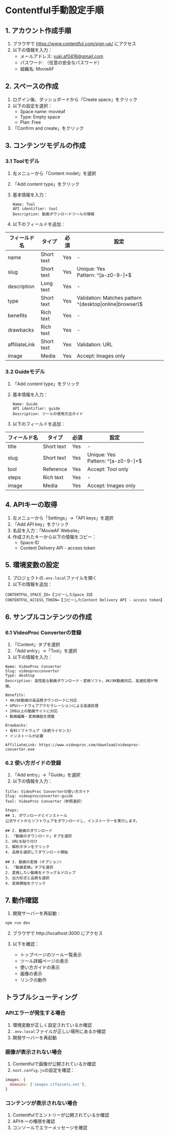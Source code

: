 # Contentful手動設定手順

## 1. アカウント作成手順

1. ブラウザで https://www.contentful.com/sign-up/ にアクセス
2. 以下の情報を入力：
   - メールアドレス: yuki.af0416@gmail.com
   - パスワード: （任意の安全なパスワード）
   - 組織名: MovieAF

## 2. スペースの作成

1. ログイン後、ダッシュボードから「Create space」をクリック
2. 以下の設定を選択：
   - Space name: movieaf
   - Type: Empty space
   - Plan: Free
3. 「Confirm and create」をクリック

## 3. コンテンツモデルの作成

### 3.1 Toolモデル
1. 左メニューから「Content model」を選択
2. 「Add content type」をクリック
3. 基本情報を入力：
   ```
   Name: Tool
   API identifier: tool
   Description: 動画ダウンロードツールの情報
   ```

4. 以下のフィールドを追加：

| フィールド名 | タイプ | 必須 | 設定 |
|------------|-------|------|------|
| name | Short text | Yes | - |
| slug | Short text | Yes | Unique: Yes<br>Pattern: ^[a-z0-9-]+$ |
| description | Long text | Yes | - |
| type | Short text | Yes | Validation: Matches pattern ^(desktop\|online\|browser)$ |
| benefits | Rich text | Yes | - |
| drawbacks | Rich text | Yes | - |
| affiliateLink | Short text | Yes | Validation: URL |
| image | Media | Yes | Accept: Images only |

### 3.2 Guideモデル
1. 「Add content type」をクリック
2. 基本情報を入力：
   ```
   Name: Guide
   API identifier: guide
   Description: ツールの使用方法ガイド
   ```

3. 以下のフィールドを追加：

| フィールド名 | タイプ | 必須 | 設定 |
|------------|-------|------|------|
| title | Short text | Yes | - |
| slug | Short text | Yes | Unique: Yes<br>Pattern: ^[a-z0-9-]+$ |
| tool | Reference | Yes | Accept: Tool only |
| steps | Rich text | Yes | - |
| image | Media | Yes | Accept: Images only |

## 4. APIキーの取得

1. 左メニューから「Settings」→「API keys」を選択
2. 「Add API key」をクリック
3. 名前を入力：「MovieAF Website」
4. 作成されたキーから以下の情報をコピー：
   - Space ID
   - Content Delivery API - access token

## 5. 環境変数の設定

1. プロジェクトの`.env.local`ファイルを開く
2. 以下の情報を追加：
```
CONTENTFUL_SPACE_ID=【コピーしたSpace ID】
CONTENTFUL_ACCESS_TOKEN=【コピーしたContent Delivery API - access token】
```

## 6. サンプルコンテンツの作成

### 6.1 VideoProc Converterの登録
1. 「Content」タブを選択
2. 「Add entry」→「Tool」を選択
3. 以下の情報を入力：
```
Name: VideoProc Converter
Slug: videoprocconverter
Type: desktop
Description: 高性能な動画ダウンロード・変換ソフト。4K/8K動画対応、高速処理が特徴。

Benefits:
• 4K/8K動画の高品質ダウンロードに対応
• GPUハードウェアアクセラレーションによる高速処理
• 200以上の動画サイトに対応
• 動画編集・変換機能を搭載

Drawbacks:
• 有料ソフトウェア（永続ライセンス）
• インストールが必要

AffiliateLink: https://www.videoproc.com/download/videoproc-converter.exe
```

### 6.2 使い方ガイドの登録
1. 「Add entry」→「Guide」を選択
2. 以下の情報を入力：
```
Title: VideoProc Converterの使い方ガイド
Slug: videoprocconverter-guide
Tool: VideoProc Converter（参照選択）

Steps:
## 1. ダウンロードとインストール
公式サイトからソフトウェアをダウンロードし、インストーラーを実行します。

## 2. 動画のダウンロード
1. 「動画のダウンロード」タブを選択
2. URLを貼り付け
3. 解析ボタンをクリック
4. 品質を選択してダウンロード開始

## 3. 動画の変換（オプション）
1. 「動画変換」タブを選択
2. 変換したい動画をドラッグ＆ドロップ
3. 出力形式と品質を選択
4. 変換開始をクリック
```

## 7. 動作確認

1. 開発サーバーを再起動：
```bash
npm run dev
```

2. ブラウザで http://localhost:3000 にアクセス

3. 以下を確認：
   - トップページのツール一覧表示
   - ツール詳細ページの表示
   - 使い方ガイドの表示
   - 画像の表示
   - リンクの動作

## トラブルシューティング

### APIエラーが発生する場合
1. 環境変数が正しく設定されているか確認
2. `.env.local`ファイルが正しい場所にあるか確認
3. 開発サーバーを再起動

### 画像が表示されない場合
1. Contentfulで画像が公開されているか確認
2. `next.config.js`の設定を確認：
```javascript
images: {
  domains: ['images.ctfassets.net'],
}
```

### コンテンツが表示されない場合
1. Contentfulでエントリーが公開されているか確認
2. APIキーの権限を確認
3. コンソールでエラーメッセージを確認